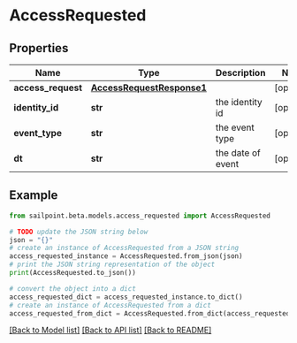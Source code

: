 # AccessRequested


## Properties

Name | Type | Description | Notes
------------ | ------------- | ------------- | -------------
**access_request** | [**AccessRequestResponse1**](AccessRequestResponse1.md) |  | [optional] 
**identity_id** | **str** | the identity id | [optional] 
**event_type** | **str** | the event type | [optional] 
**dt** | **str** | the date of event | [optional] 

## Example

```python
from sailpoint.beta.models.access_requested import AccessRequested

# TODO update the JSON string below
json = "{}"
# create an instance of AccessRequested from a JSON string
access_requested_instance = AccessRequested.from_json(json)
# print the JSON string representation of the object
print(AccessRequested.to_json())

# convert the object into a dict
access_requested_dict = access_requested_instance.to_dict()
# create an instance of AccessRequested from a dict
access_requested_from_dict = AccessRequested.from_dict(access_requested_dict)
```
[[Back to Model list]](../README.md#documentation-for-models) [[Back to API list]](../README.md#documentation-for-api-endpoints) [[Back to README]](../README.md)


